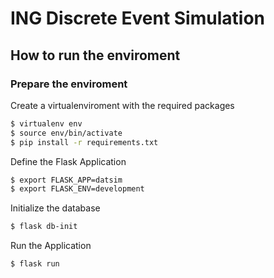 # ING Discrete Event Simulation

## How to run the enviroment

### Prepare the enviroment

Create a virtualenviroment with the required packages
```sh
$ virtualenv env
$ source env/bin/activate
$ pip install -r requirements.txt
```

Define the Flask Application

```sh
$ export FLASK_APP=datsim
$ export FLASK_ENV=development
```

Initialize the database
```sh
$ flask db-init
```

Run the Application

```sh
$ flask run
```


